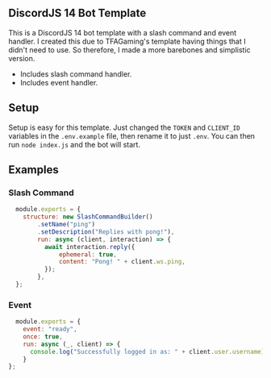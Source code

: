 ## DiscordJS 14 Bot Template

This is a DiscordJS 14 bot template with a slash command and event handler. I created this due to TFAGaming's template having things that I didn't need to use. So therefore, I made a more barebones and simplistic version.

- Includes slash command handler.
- Includes event handler.

## Setup
Setup is easy for this template. Just changed the `TOKEN` and `CLIENT_ID` variables in the `.env.example` file, then rename it to just `.env`.
You can then run `node index.js` and the bot will start.

## Examples

### Slash Command

```js
  module.exports = {
    structure: new SlashCommandBuilder()
        .setName("ping")
        .setDescription("Replies with pong!"),
        run: async (client, interaction) => {
          await interaction.reply({
              ephemeral: true,
              content: "Pong! " + client.ws.ping,
          });
        },
  };
```

### Event
```js
  module.exports = {
    event: "ready",
    once: true,
    run: async (_, client) => {
      console.log("Successfully logged in as: " + client.user.username)
    }
};
```
